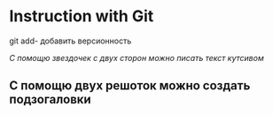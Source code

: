 # Instruction with Git
git add- добавить версионность

*С помощю звездочек с двух сторон можно писать текст кутсивом*

## С помощю двух решоток можно создать подзогаловки
